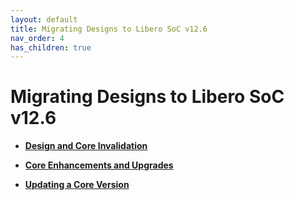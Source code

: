 ```yaml
---
layout: default
title: Migrating Designs to Libero SoC v12.6
nav_order: 4
has_children: true
---
```


# Migrating Designs to Libero SoC v12.6

-   **[Design and Core Invalidation](GUID-6A71324F-82DB-448E-A1CC-DDDB7480AB49.md)**  

-   **[Core Enhancements and Upgrades](GUID-BB22789D-7B80-4AB9-B7B0-15F1C54F6E79.md)**  

-   **[Updating a Core Version](GUID-1DF9E047-ABE1-4C53-80D5-F15304351400.md)**  



